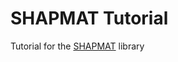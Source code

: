 # SHAPMAT Tutorial
Tutorial for the <a href="https://github.com/ryzary/shapmat">SHAPMAT</a> library 
